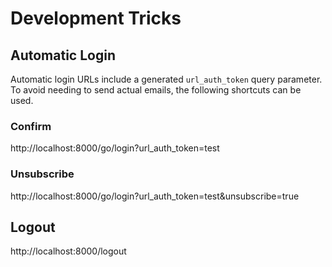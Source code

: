 # Development Tricks

## Automatic Login

Automatic login URLs include a generated `url_auth_token` query parameter. To avoid needing to send actual emails, the following shortcuts can be used.

### Confirm

http://localhost:8000/go/login?url_auth_token=test

### Unsubscribe

http://localhost:8000/go/login?url_auth_token=test&unsubscribe=true

## Logout

http://localhost:8000/logout
